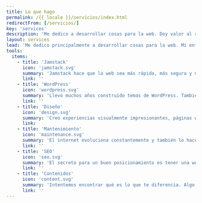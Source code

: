 ```yaml
---
title: Lo que hago
permalink: /{{ locale }}/servicios/index.html
redirectFrom: [/servicios/]
key: 'services'
description: 'Me dedico a desarrollar cosas para la web. Doy valor al rendimiento, la accesibilidad, la simplicidad y el soporte a largo plazo.'
layout: services
lead: 'Me dedico principalmente a desarrollar cosas para la web. Mi enfoque es HTML semántico, algo de CSS y una pizca de JavaScript para darle sabor. Doy valor al rendimiento, la accesibilidad, la simplicidad y el soporte a largo plazo.'
tools:
  items:
    - title: 'Jamstack'
      icon: 'jamstack.svg'
      summary: 'Jamstack hace que la web sea más rápida, más segura y más fácil de escalar. A mí, como desarrolladora, me da una libertad ilimitada y puedo trabajar con las mejores herramientas para el proyecto.'
      link: ''
    - title: 'WordPress'
      icon: 'wordpress.svg'
      summary: 'Llevo muchos años construido temas de WordPress. También ofrezco la transferencia de entornos WordPress existentes a Jamstack, opcionalmente utilizando WordPress como un "CMS sin cabeza".'
      link: ''
    - title: 'Diseño'
      icon: 'design.svg'
      summary: 'Creo experiencias visualmente impresionantes, páginas web que son divertidos y fáciles de usar.'
      link:
    - title: 'Mantenimiento'
      icon: 'maintenance.svg'
      summary: 'El internet evoluciona constantemente y también lo hacen las herramientas que utilizamos para crear páginas web. Me ocupo del funcionamiento óptimo, la seguridad y el rendimiento de los páginas web que construyo para mis clientes.'
      link: ''
    - title: 'SEO'
      icon: 'seo.svg'
      summary: 'El secreto para un buen posicionamiento es tener una web que sea genial en todos los sentidos: Técnicamente perfecta, rápida y segura, clara en cuanto a su estructura, con contenidos realmente interesantes. Puedo ayudarte con eso.'
      link: ''
    - title: 'Contenidos'
      icon: 'content.svg'
      summary: 'Intentemos encontrar qué es lo que te diferencia. Algo personal, que haga referencia a la esencia o filosofía del proyecto o producto.'
      link: ''
---
```

